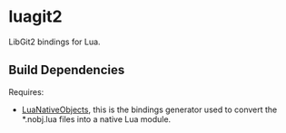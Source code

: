 luagit2
=======

LibGit2 bindings for Lua.

Build Dependencies
------------------

Requires:

* [LuaNativeObjects](https://github.com/Neopallium/LuaNativeObjects), this is the bindings generator used to convert the *.nobj.lua files into a native Lua module.

